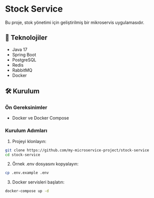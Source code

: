 # Stock Service

Bu proje, stok yönetimi için geliştirilmiş bir mikroservis uygulamasıdır.

## 🚀 Teknolojiler

- Java 17
- Spring Boot
- PostgreSQL
- Redis
- RabbitMQ
- Docker

## 🛠 Kurulum

### Ön Gereksinimler

- Docker ve Docker Compose

### Kurulum Adımları

1. Projeyi klonlayın:
```bash
git clone https://github.com/my-microservice-project/stock-service
cd stock-service
```

2. Örnek .env dosyasını kopyalayın:
```bash
cp .env.example .env
```

3. Docker servisleri başlatın:
```bash
docker-compose up -d
```
